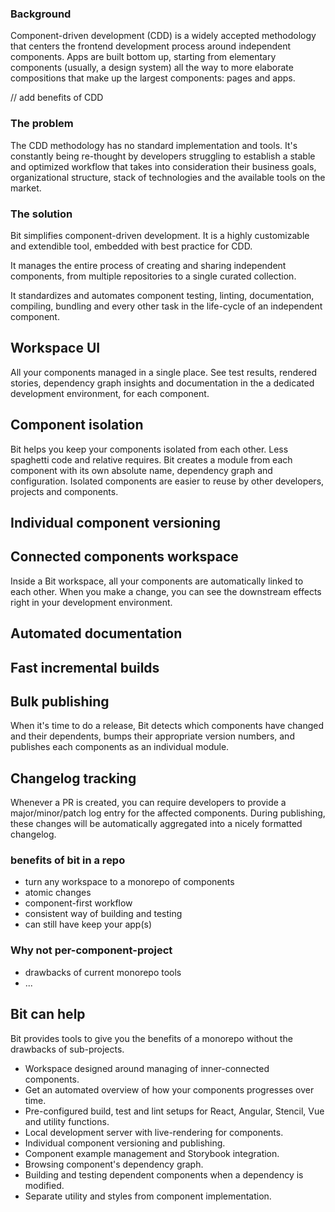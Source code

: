 
### Background

Component-driven development (CDD) is a widely accepted methodology that centers the frontend development process around independent components. Apps are built bottom up, starting from elementary components (usually, a design system) all the way to more elaborate compositions that make up the largest components: pages and apps.

// add benefits of CDD

### The problem

The CDD methodology has no standard implementation and tools. It's constantly being re-thought by developers struggling to establish a stable and optimized workflow that takes into consideration their business goals, organizational structure, stack of technologies and the available tools on the market.

### The solution

Bit simplifies component-driven development. It is a highly customizable and extendible tool, embedded with best practice for CDD.

It manages the entire process of creating and sharing independent components, from multiple repositories to a single curated collection.

It standardizes and automates component testing, linting, documentation, compiling, bundling and every other task in the life-cycle of an independent component.

## Workspace UI

All your components managed in a single place. See test results, rendered stories, dependency graph insights and documentation in the a dedicated development environment, for each component.

## Component isolation

Bit helps you keep your components isolated from each other. Less spaghetti code and relative requires. Bit creates a module from each component with its own absolute name, dependency graph and configuration. Isolated components are easier to reuse by other developers, projects and components.

## Individual component versioning

## Connected components workspace

Inside a Bit workspace, all your components are automatically linked to each other. When you make a change, you can see the downstream effects right in your development environment.

## Automated documentation

## Fast incremental builds

## Bulk publishing

When it's time to do a release, Bit detects which components have changed and their dependents, bumps their appropriate version numbers, and publishes each components as an individual module.

## Changelog tracking

Whenever a PR is created, you can require developers to provide a major/minor/patch log entry for the affected components. During publishing, these changes will be automatically aggregated into a nicely formatted changelog.

### benefits of bit in a repo

- turn any workspace to a monorepo of components
- atomic changes
- component-first workflow
- consistent way of building and testing
- can still have keep your app(s)

### Why not per-component-project

- drawbacks of current monorepo tools
- ...

## Bit can help

Bit provides tools to give you the benefits of a monorepo without the drawbacks of sub-projects.

- Workspace designed around managing of inner-connected components.
- Get an automated overview of how your components progresses over time.
- Pre-configured build, test and lint setups for React, Angular, Stencil, Vue and utility functions.
- Local development server with live-rendering for components.
- Individual component versioning and publishing.
- Component example management and Storybook integration.
- Browsing component's dependency graph.
- Building and testing dependent components when a dependency is modified.
- Separate utility and styles from component implementation.
